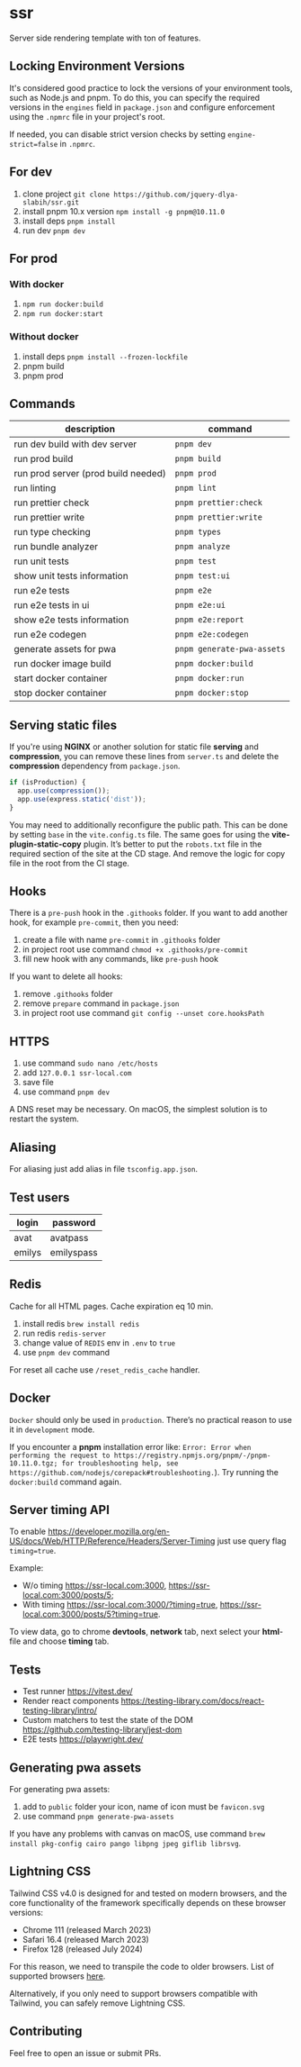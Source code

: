 # ssr

Server side rendering template with ton of features.

## Locking Environment Versions

It's considered good practice to lock the versions of your environment tools, such as Node.js and pnpm. To do this,
you can specify the required versions in the `engines` field in `package.json` and configure enforcement using the
`.npmrc` file in your project's root.

If needed, you can disable strict version checks by setting `engine-strict=false` in `.npmrc`.

## For dev

1. clone project `git clone https://github.com/jquery-dlya-slabih/ssr.git`
2. install pnpm 10.x version `npm install -g pnpm@10.11.0`
3. install deps `pnpm install`
4. run dev `pnpm dev`

## For prod

### With docker

1. `npm run docker:build`
2. `npm run docker:start`

### Without docker

1. install deps `pnpm install --frozen-lockfile`
2. pnpm build
3. pnpm prod

## Commands

| description                         | command                    |
| ----------------------------------- | -------------------------- |
| run dev build with dev server       | `pnpm dev`                 |
| run prod build                      | `pnpm build`               |
| run prod server (prod build needed) | `pnpm prod`                |
| run linting                         | `pnpm lint`                |
| run prettier check                  | `pnpm prettier:check`      |
| run prettier write                  | `pnpm prettier:write`      |
| run type checking                   | `pnpm types`               |
| run bundle analyzer                 | `pnpm analyze`             |
| run unit tests                      | `pnpm test`                |
| show unit tests information         | `pnpm test:ui`             |
| run e2e tests                       | `pnpm e2e`                 |
| run e2e tests in ui                 | `pnpm e2e:ui`              |
| show e2e tests information          | `pnpm e2e:report`          |
| run e2e codegen                     | `pnpm e2e:codegen`         |
| generate assets for pwa             | `pnpm generate-pwa-assets` |
| run docker image build              | `pnpm docker:build`        |
| start docker container              | `pnpm docker:run`          |
| stop docker container               | `pnpm docker:stop`         |

## Serving static files

If you're using **NGINX** or another solution for static file **serving** and **compression**, you can remove these lines
from `server.ts` and delete the **compression** dependency from `package.json`.

```ts
if (isProduction) {
  app.use(compression());
  app.use(express.static('dist'));
}
```

You may need to additionally reconfigure the public path. This can be done by setting `base` in the `vite.config.ts` file.
The same goes for using the **vite-plugin-static-copy** plugin. It’s better to put the `robots.txt` file in the
required section of the site at the CD stage. And remove the logic for copy file in the root from the CI stage.

## Hooks

There is a `pre-push` hook in the `.githooks` folder. If you want to add another hook, for example `pre-commit`, then you need:

1. create a file with name `pre-commit` in `.githooks` folder
2. in project root use command `chmod +x .githooks/pre-commit`
3. fill new hook with any commands, like `pre-push` hook

If you want to delete all hooks:

1. remove `.githooks` folder
2. remove `prepare` command in `package.json`
3. in project root use command `git config --unset core.hooksPath`

## HTTPS

1. use command `sudo nano /etc/hosts`
2. add `127.0.0.1 ssr-local.com`
3. save file
4. use command `pnpm dev`

A DNS reset may be necessary. On macOS, the simplest solution is to restart the system.

## Aliasing

For aliasing just add alias in file `tsconfig.app.json`.

## Test users

| login  | password   |
| ------ | ---------- |
| avat   | avatpass   |
| emilys | emilyspass |

## Redis

Cache for all HTML pages. Cache expiration eq 10 min.

1. install redis `brew install redis`
2. run redis `redis-server`
3. change value of `REDIS` env in `.env` to `true`
4. use `pnpm dev` command

For reset all cache use `/reset_redis_cache` handler.

## Docker

`Docker` should only be used in `production`. There’s no practical reason to use it in `development` mode.

If you encounter a **pnpm** installation error like: `Error: Error when performing the request to
https://registry.npmjs.org/pnpm/-/pnpm-10.11.0.tgz; for troubleshooting help,
see https://github.com/nodejs/corepack#troubleshooting.`). Try running the `docker:build` command again.

## Server timing API

To enable https://developer.mozilla.org/en-US/docs/Web/HTTP/Reference/Headers/Server-Timing just use query flag `timing=true`.

Example:

- W/o timing https://ssr-local.com:3000, https://ssr-local.com:3000/posts/5;
- With timing https://ssr-local.com:3000/?timing=true, https://ssr-local.com:3000/posts/5?timing=true.

To view data, go to chrome **devtools**, **network** tab, next select your **html**-file and choose **timing** tab.

## Tests

- Test runner https://vitest.dev/
- Render react components https://testing-library.com/docs/react-testing-library/intro/
- Custom matchers to test the state of the DOM https://github.com/testing-library/jest-dom
- E2E tests https://playwright.dev/

## Generating pwa assets

For generating pwa assets:

1. add to `public` folder your icon, name of icon must be `favicon.svg`
2. use command `pnpm generate-pwa-assets`

If you have any problems with canvas on macOS, use command `brew install pkg-config cairo pango libpng jpeg giflib librsvg`.

## Lightning CSS

Tailwind CSS v4.0 is designed for and tested on modern browsers, and the core functionality of the framework
specifically depends on these browser versions:

- Chrome 111 (released March 2023)
- Safari 16.4 (released March 2023)
- Firefox 128 (released July 2024)

For this reason, we need to transpile the code to older browsers. List of supported browsers
[here](https://browserslist.dev/?q=ZGVmYXVsdHMgYW5kIGZ1bGx5IHN1cHBvcnRzIGVzNi1tb2R1bGU%3D).

Alternatively, if you only need to support browsers compatible with Tailwind, you can safely remove Lightning CSS.

## Contributing

Feel free to open an issue or submit PRs.
